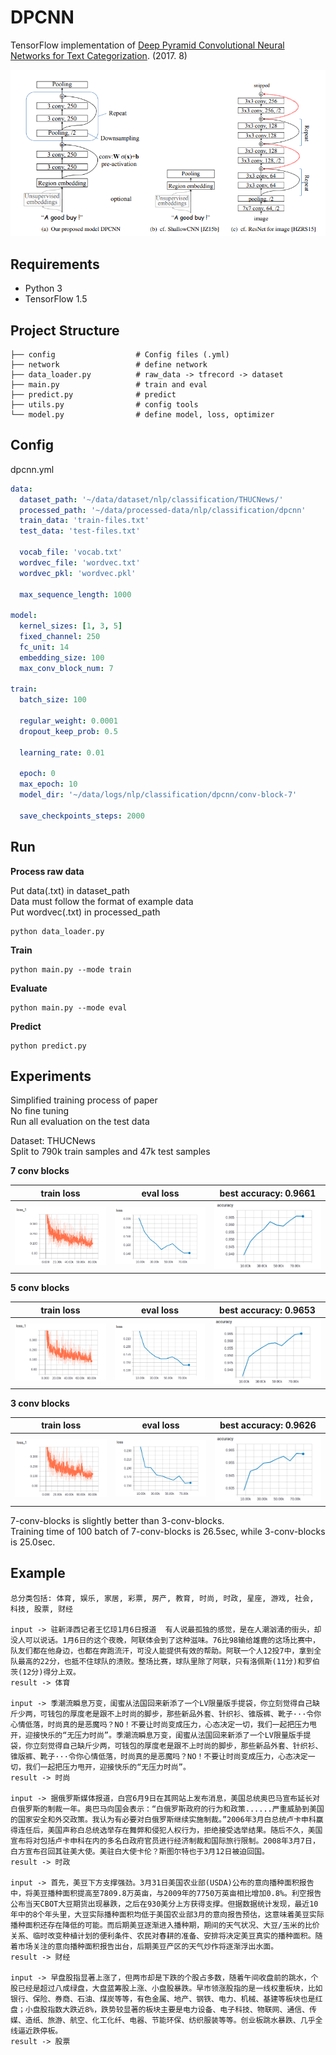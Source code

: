 # DPCNN

TensorFlow implementation of [Deep Pyramid Convolutional Neural Networks for Text Categorization](http://aclweb.org/anthology/P17-1052). (2017. 8)

![images](images/paper.png)

## Requirements

- Python 3
- TensorFlow 1.5


## Project Structure


    ├── config                  # Config files (.yml)
    ├── network                 # define network
    ├── data_loader.py          # raw_data -> tfrecord -> dataset
    ├── main.py                 # train and eval
    ├── predict.py              # predict
    ├── utils.py                # config tools
    └── model.py                # define model, loss, optimizer
    

## Config

dpcnn.yml

```yml
data:
  dataset_path: '~/data/dataset/nlp/classification/THUCNews/'
  processed_path: '~/data/processed-data/nlp/classification/dpcnn'
  train_data: 'train-files.txt'
  test_data: 'test-files.txt'

  vocab_file: 'vocab.txt'
  wordvec_file: 'wordvec.txt'
  wordvec_pkl: 'wordvec.pkl'

  max_sequence_length: 1000

model:
  kernel_sizes: [1, 3, 5]
  fixed_channel: 250
  fc_unit: 14
  embedding_size: 100
  max_conv_block_num: 7

train:
  batch_size: 100

  regular_weight: 0.0001
  dropout_keep_prob: 0.5

  learning_rate: 0.01

  epoch: 0
  max_epoch: 10
  model_dir: '~/data/logs/nlp/classification/dpcnn/conv-block-7'

  save_checkpoints_steps: 2000
```


## Run

**Process raw data**

Put data(.txt) in dataset_path  
Data must follow the format of example data  
Put wordvec(.txt) in processed_path

```
python data_loader.py
```

**Train**

```
python main.py --mode train
```

**Evaluate**

```
python main.py --mode eval
```

**Predict**  
```
python predict.py
```


## Experiments

Simplified training process of paper   
No fine tuning  
Run all evaluation on the test data

Dataset: THUCNews   
Split to 790k train samples and 47k test samples

**7 conv blocks**

|train loss|eval loss|best accuracy: 0.9661|
| :----------:| :----------: | :----------:|
|![images](images/conv-7-train-loss.png)|![images](images/conv-7-eval-loss.png)|![images](images/conv-7-accuracy.png)|

**5 conv blocks**

|train loss|eval loss|best accuracy: 0.9653|
| :----------:| :----------: | :----------:|
|![images](images/conv-5-train-loss.png)|![images](images/conv-5-eval-loss.png)|![images](images/conv-5-accuracy.png)|

**3 conv blocks**

|train loss|eval loss|best accuracy: 0.9626|
| :----------:| :----------: | :----------:|
|![images](images/conv-3-train-loss.png)|![images](images/conv-3-eval-loss.png)|![images](images/conv-3-accuracy.png)|

7-conv-blocks is slightly better than 3-conv-blocks.  
Training time of 100 batch of 7-conv-blocks is 26.5sec, while 3-conv-blocks is 25.0sec.  

## Example


```
总分类包括: 体育, 娱乐, 家居, 彩票, 房产, 教育, 时尚, 时政, 星座, 游戏, 社会, 科技, 股票, 财经

input -> 驻新泽西记者王忆琼1月6日报道  有人说最孤独的感觉，是在人潮汹涌的街头，却没人可以说话。1月6日的这个夜晚，阿联体会到了这种滋味。76比98输给雄鹿的这场比赛中，队友们都在他身边，也都在奔跑流汗，可没人能提供有效的帮助。阿联一个人12投7中，拿到全队最高的22分，也抵不住球队的溃败。整场比赛，球队里除了阿联，只有洛佩斯(11分)和罗伯茨(12分)得分上双。
result -> 体育

input -> 季潮流瞬息万变，闺蜜从法国回来新添了一个LV限量版手提袋，你立刻觉得自己缺斤少两，可钱包的厚度老是跟不上时尚的脚步，那些新品外套、针织衫、锥版裤、靴子···令你心情低落，时尚真的是恶魔吗？NO！不要让时尚变成压力，心态决定一切，我们一起把压力甩开，迎接快乐的“无压力时尚”。季潮流瞬息万变，闺蜜从法国回来新添了一个LV限量版手提袋，你立刻觉得自己缺斤少两，可钱包的厚度老是跟不上时尚的脚步，那些新品外套、针织衫、锥版裤、靴子···令你心情低落，时尚真的是恶魔吗？NO！不要让时尚变成压力，心态决定一切，我们一起把压力甩开，迎接快乐的“无压力时尚”。
result -> 时尚

input -> 据俄罗斯媒体报道，白宫6月9日在其网站上发布消息，美国总统奥巴马宣布延长对白俄罗斯的制裁一年。奥巴马向国会表示：“白俄罗斯政府的行为和政策......严重威胁到美国的国家安全和外交政策。我认为有必要对白俄罗斯继续实施制裁。”2006年3月白总统卢卡申科赢得连任后，美国声称白总统选举存在舞弊和侵犯人权行为，拒绝接受选举结果。随后不久，美国宣布将对包括卢卡申科在内的多名白政府官员进行经济制裁和国际旅行限制。2008年3月7日，白方宣布召回其驻美大使。美驻白大使卡伦？斯图尔特也于3月12日被迫回国。
result -> 时政

input -> 首先，美豆下方支撑强劲。3月31日美国农业部(USDA)公布的意向播种面积报告中，将美豆播种面积提高至7809.8万英亩，与2009年的7750万英亩相比增加0.8%。利空报告公布当天CBOT大豆期货出现暴跌，之后在930美分上方获得支撑。但据数据统计发现，最近10年中的8个年头里，大豆实际播种面积均低于美国农业部3月的意向报告预估，这意味着美豆实际播种面积还存在降低的可能。而后期美豆逐渐进入播种期，期间的天气状况、大豆/玉米的比价关系、临时改变种植计划的便利条件、农民对春耕的准备、安排将决定美豆真实的播种面积。随着市场关注的意向播种面积报告出台，后期美豆产区的天气炒作将逐渐浮出水面。
result -> 财经

input -> 早盘股指显著上涨了，但两市却是下跌的个股占多数，随着午间收盘前的跳水，个股已经是超过八成绿盘，大盘蓝筹股上涨、小盘股暴跌。早市领涨股指的是一线权重板块，比如银行、保险、券商、石油、煤炭等等，有色金属、地产、钢铁、电力、机械、基建等板块也是红盘；小盘股指数大跌近8%，跌势较显著的板块主要是电力设备、电子科技、物联网、通信、传媒、造纸、旅游、航空、化工化纤、电器、节能环保、纺织服装等等。创业板跳水暴跌、几乎全线逼近跌停板。
result -> 股票
```




